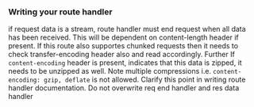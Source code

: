 ### Writing your route handler

if request data is a stream, route handler must end request when all data has been received. This will be
dependent on content-length header if present. If this route also supportes chunked requests then it needs to check transfer-encoding
header also and read accordingly. Further If `content-encoding` header is present, indicates that this data is zipped, it needs to be
unzipped as well. Note multiple compressions i.e. `content-encoding: gzip, deflate` is not allowed. Clarify this point in writing route
handler documentation. Do not overwrite req end handler and res data handler
